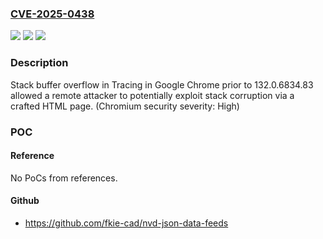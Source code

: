 ### [CVE-2025-0438](https://cve.mitre.org/cgi-bin/cvename.cgi?name=CVE-2025-0438)
![](https://img.shields.io/static/v1?label=Product&message=Chrome&color=blue)
![](https://img.shields.io/static/v1?label=Version&message=132.0.6834.83%3C%20132.0.6834.83%20&color=brighgreen)
![](https://img.shields.io/static/v1?label=Vulnerability&message=Stack%20buffer%20overflow&color=brighgreen)

### Description

Stack buffer overflow in Tracing in Google Chrome prior to 132.0.6834.83 allowed a remote attacker to potentially exploit stack corruption via a crafted HTML page. (Chromium security severity: High)

### POC

#### Reference
No PoCs from references.

#### Github
- https://github.com/fkie-cad/nvd-json-data-feeds

